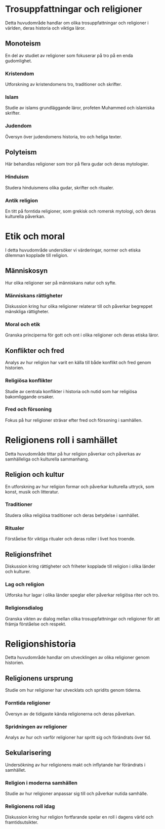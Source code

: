 # Trosuppfattningar och religioner
Detta huvudområde handlar om olika trosuppfattningar och religioner i världen, deras historia och viktiga läror.

## Monoteism
En del av studiet av religioner som fokuserar på tro på en enda gudomlighet. 
### Kristendom
Utforskning av kristendomens tro, traditioner och skrifter. 
### Islam
Studie av islams grundläggande läror, profeten Muhammed och islamiska skrifter. 
### Judendom
Översyn över judendomens historia, tro och heliga texter. 

## Polyteism
Här behandlas religioner som tror på flera gudar och deras mytologier.
### Hinduism
Studera hinduismens olika gudar, skrifter och ritualer. 
### Antik religion
En titt på forntida religioner, som grekisk och romersk mytologi, och deras kulturella påverkan.

# Etik och moral
I detta huvudområde undersöker vi värderingar, normer och etiska dilemman kopplade till religion.

## Människosyn
Hur olika religioner ser på människans natur och syfte.
### Människans rättigheter
Diskussion kring hur olika religioner relaterar till och påverkar begreppet mänskliga rättigheter. 
### Moral och etik
Granska principerna för gott och ont i olika religioner och deras etiska läror.

## Konflikter och fred
Analys av hur religion har varit en källa till både konflikt och fred genom historien. 
### Religiösa konflikter
Studie av centrala konflikter i historia och nutid som har religiösa bakomliggande orsaker. 
### Fred och försoning
Fokus på hur religioner strävar efter fred och försoning i samhällen.

# Religionens roll i samhället
Detta huvudområde tittar på hur religion påverkar och påverkas av samhälleliga och kulturella sammanhang.

## Religion och kultur
En utforskning av hur religion formar och påverkar kulturella uttryck, som konst, musik och litteratur.
### Traditioner
Studera olika religiösa traditioner och deras betydelse i samhället. 
### Ritualer
Förståelse för viktiga ritualer och deras roller i livet hos troende.

## Religionsfrihet
Diskussion kring rättigheter och friheter kopplade till religion i olika länder och kulturer.
### Lag och religion
Utforska hur lagar i olika länder speglar eller påverkar religiösa riter och tro. 
### Religionsdialog
Granska vikten av dialog mellan olika trosuppfattningar och religioner för att främja förståelse och respekt.

# Religionshistoria
Detta huvudområde handlar om utvecklingen av olika religioner genom historien.

## Religionens ursprung
Studie om hur religioner har utvecklats och spridits genom tiderna.
### Forntida religioner
Översyn av de tidigaste kända religionerna och deras påverkan. 
### Spridningen av religioner
Analys av hur och varför religioner har spritt sig och förändrats över tid. 

## Sekularisering
Undersökning av hur religionens makt och inflytande har förändrats i samhället.
### Religion i moderna samhällen
Studie av hur religioner anpassar sig till och påverkar nutida samhälle. 
### Religionens roll idag
Diskussion kring hur religion fortfarande spelar en roll i dagens värld och framtidsutsikter.